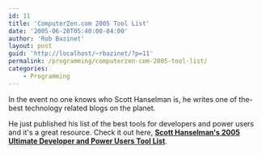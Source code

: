 ```yaml
---
id: 11
title: 'ComputerZen.com 2005 Tool List'
date: '2005-06-20T05:40:00-04:00'
author: 'Rob Bazinet'
layout: post
guid: 'http://localhost/~rbazinet/?p=11'
permalink: /programming/computerzen-com-2005-tool-list/
categories:
    - Programming
---
```


In the event no one knows who Scott Hanselman is, he writes one of the-best technology related blogs on the planet.

He just published his list of the best tools for developers and power users and it's a great resource. Check it out here, [**Scott Hanselman's 2005 Ultimate Developer and Power Users Tool List**](http://www.hanselman.com/blog/Trackback.aspx?guid=cbb7f3df-b9dd-4a4a-8cc6-83d87c117d26).